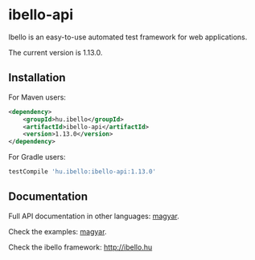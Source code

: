 # ibello-api
Ibello is an easy-to-use automated test framework for web applications.

The current version is 1.13.0.

## Installation

For Maven users:

```xml
<dependency>
    <groupId>hu.ibello</groupId>
    <artifactId>ibello-api</artifactId>
    <version>1.13.0</version>
</dependency>
```

For Gradle users:

```groovy
testCompile 'hu.ibello:ibello-api:1.13.0'
```

## Documentation

Full API documentation in other languages: [magyar](documentation/API.hu.md).

Check the examples: [magyar](documentation/EXAMPLES.hu.md).

Check the ibello framework: http://ibello.hu

